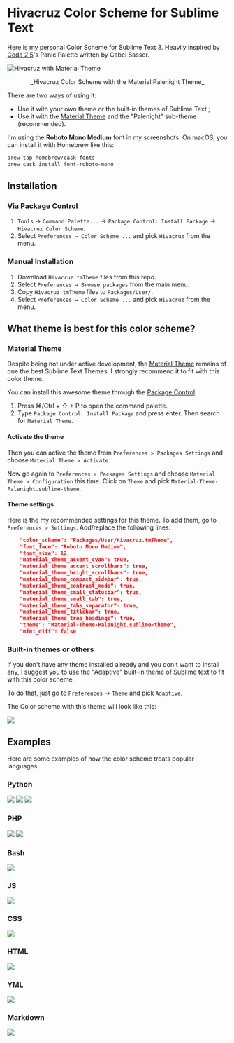 # Hivacruz Color Scheme for Sublime Text

Here is my personal Color Scheme for Sublime Text 3. Heavily inspired by [Coda 2.5](https://panic.com/coda)'s Panic Palette written by Cabel Sasser.

![Hivacruz with Material Theme](./screenshots/material.png)
<center>_Hivacruz Color Scheme with the Material Palenight Theme_</center>

There are two ways of using it:

* Use it with your own theme or the built-in themes of Sublime Text ;
* Use it with the [Material Theme](https://github.com/equinusocio/material-theme) and the "Palenight" sub-theme (recommended).

I'm using the **Roboto Mono Medium** font in my screenshots. On macOS, you can install it with Homebrew like this:

```sh
brew tap homebrew/cask-fonts
brew cask install font-roboto-mono
```

## Installation


### Via Package Control

1. `Tools` → `Command Palette...` → `Package Control: Install Package` → `Hivacruz Color Scheme`.
2. Select `Preferences → Color Scheme ...` and pick `Hivacruz` from the menu.

### Manual Installation

1. Download `Hivacruz.tmTheme` files from this repo.
2. Select `Preferences → Browse packages` from the main menu.
3. Copy `Hivacruz.tmTheme` files to `Packages/User/`.
4. Select `Preferences → Color Scheme ...` and pick `Hivacruz` from the menu.


## What theme is best for this color scheme?

### Material Theme

Despite being not under active development, the [Material Theme](https://github.com/equinusocio/material-theme) remains of one the best Sublime Text Themes. I strongly recommend it to fit with this color theme.

You can install this awesome theme through the [Package Control](https://packagecontrol.io/installation).

1. Press ⌘/Ctrl + ⇧ + P to open the command palette.
2. Type `Package Control: Install Package` and press enter. Then search for `Material Theme`.

#### Activate the theme

Then you can active the theme from `Preferences > Packages Settings` and choose `Material Theme > Activate`.

Now go again to `Preferences > Packages Settings` and choose `Material Theme > Configuration` this time. Click on `Theme` and pick `Material-Theme-Palenight.sublime-theme`.


#### Theme settings

Here is the my recommended settings for this theme. To add them, go to `Preferences > Settings`. Add/replace the following lines:

```json
	"color_scheme": "Packages/User/Hivacruz.tmTheme",
	"font_face": "Roboto Mono Medium",
	"font_size": 12,
	"material_theme_accent_cyan": true,
	"material_theme_accent_scrollbars": true,
	"material_theme_bright_scrollbars": true,
	"material_theme_compact_sidebar": true,
	"material_theme_contrast_mode": true,
	"material_theme_small_statusbar": true,
	"material_theme_small_tab": true,
	"material_theme_tabs_separator": true,
	"material_theme_titlebar": true,
	"material_theme_tree_headings": true,
	"theme": "Material-Theme-Palenight.sublime-theme",
	"mini_diff": false
```

### Built-in themes or others

If you don't have any theme installed already and you don't want to install any, I suggest you to use the "Adaptive" built-in theme of Sublime text to fit with this color scheme.

To do that, just go to `Preferences` → `Theme` and pick `Adaptive`.

The Color scheme with this theme will look like this:

![](./screenshots/adaptive.png)

## Examples

Here are some examples of how the color scheme treats popular languages.

### Python

![](./screenshots/python.png)
![](./screenshots/python2.png)
![](./screenshots/python3.png)

### PHP

![](./screenshots/php.png)
![](./screenshots/php2.png)

### Bash

![](./screenshots/bash.png)

### JS

![](./screenshots/js.png)

### CSS

![](./screenshots/css.png)

### HTML

![](./screenshots/html.png)

### YML

![](./screenshots/yml.png)

### Markdown

![](./screenshots/markdown.png)


